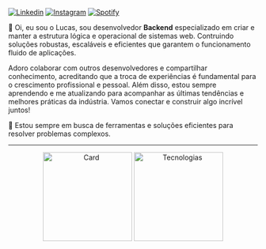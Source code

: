 [![Linkedin][likedin-badge]][linkedin-link] 
[![Instagram][instagram-badge]][instagram-link]
[![Spotify][spotify-badge]][spotify-link]

👋 Oi, eu sou o Lucas, sou desenvolvedor **Backend** especializado em criar e manter a estrutura lógica e operacional de sistemas web. Contruindo soluções robustas, escaláveis e eficientes que garantem o funcionamento fluido de aplicações.

Adoro colaborar com outros desenvolvedores e compartilhar conhecimento, acreditando que a troca de experiências é fundamental para o crescimento profissional e pessoal. Além disso, estou sempre aprendendo e me atualizando para acompanhar as últimas tendências e melhores práticas da indústria. Vamos conectar e construir algo incrível juntos!

🌱 Estou sempre em busca de ferramentas e soluções eficientes para resolver problemas complexos.

<!--
![Node.js][node-dot-js]
![Typescript][typescript]
![Javascript][javascript]
![Express][express]
![Docker][docker]
![Jest][jest]
![PostgreSQL][postgresql]
![Nginx][nginx]
-->

---

<div align="center">
  <img align="center" height="180" src="https://github-readme-stats.vercel.app/api?username=DevRadhy&show_icons=true&theme=dracula" alt="Card" />
  <img align="center" height="180" src="https://github-readme-stats.vercel.app/api/top-langs/?username=DevRadhy&layout=compact&theme=dracula" alt="Tecnologias" />
</div>


<!-- Bages -->
[github-badge]: https://img.shields.io/badge/-DevRadhy-grey?style=for-the-badge&logo=github&color=1DB954 "Github"
[likedin-badge]: https://img.shields.io/badge/-Lucas%20Jantsch%20Guedes-blue?style=for-the-badge&logo=linkedin&color=1DB954 "Linkedin"
[instagram-badge]: https://img.shields.io/badge/-@lucasjguedes__-grey?style=for-the-badge&logo=instagram&logoColor=ffffff&color=1DB954 "Instagram"
[twitter-badge]: https://img.shields.io/badge/-@Dev__Radhy-grey?style=for-the-badge&logo=twitter&logoColor=ffffff&color=1DB954 "Twitter"
[spotify-badge]: https://img.shields.io/badge/-Lucas%20Guedes-grey?style=for-the-badge&logo=spotify&logoColor=ffffff&color=1DB954 "Spotify"

<!-- Tools -->
[docker]: https://user-images.githubusercontent.com/50425715/119236855-fee11700-bb0f-11eb-9d81-803771959948.png "Docker"
[node-dot-js]: https://user-images.githubusercontent.com/50425715/117381164-d3c0bb80-aeb1-11eb-9faa-bb7622919a46.png "Node.js"
[typescript]: https://user-images.githubusercontent.com/50425715/117381166-d4595200-aeb1-11eb-9ebf-6946d40f49ba.png "Typescript"
[javascript]: https://user-images.githubusercontent.com/50425715/117381162-d3282500-aeb1-11eb-97d4-a0cee9161151.png "Javascript"
[express]: https://user-images.githubusercontent.com/50425715/117381158-d28f8e80-aeb1-11eb-82c2-5d9e1520cbbe.png "Express"
[postgresql]: https://user-images.githubusercontent.com/50425715/117381165-d3c0bb80-aeb1-11eb-8e93-82676e0b7db6.png "PostgreSQL"
[jest]: https://user-images.githubusercontent.com/50425715/119237075-677cc380-bb11-11eb-9358-376c6bcd0645.png "Jest"
[github]: https://user-images.githubusercontent.com/50425715/119237437-2edde980-bb13-11eb-9ede-000023d3807c.png "Github"
[nginx]: https://user-images.githubusercontent.com/50425715/119852460-afbb2d80-bee5-11eb-9922-7e399830f833.png "Nginx"

<!-- Links -->
[github-link]: https://github.com/DevRadhy
[linkedin-link]: https://www.linkedin.com/in/lucas-jantsch-guedes/
[instagram-link]: https://www.instagram.com/lucasjguedes_
[twitter-link]: https://twitter.com/Dev_Radhy
[spotify-link]: https://open.spotify.com/user/31i6gzydhylswa4pszmgiml2mvna
[youtubemusic-link]: https://music.youtube.com/channel/UCkgWGGoaukJyfu_zu57hcgw
